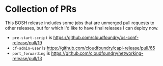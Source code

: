 # Collection of PRs

This BOSH release includes some jobs that are unmerged pull requests to other releases, but for which I'd like to have final releases I can deploy now.

* `pre-start-script` is https://github.com/cloudfoundry/os-conf-release/pull/19
* `cf-admin-user` is https://github.com/cloudfoundry/capi-release/pull/65
* `port_forwarding` is https://github.com/cloudfoundry/networking-release/pull/13
